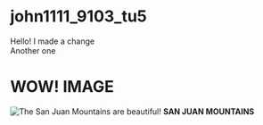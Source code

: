 # john1111_9103_tu5

Hello! I made a change\
Another one

# WOW! IMAGE

![The San Juan Mountains are beautiful!](/assets/images/san-juan-mountains.avif "San Juan Mountains")
**SAN JUAN MOUNTAINS**